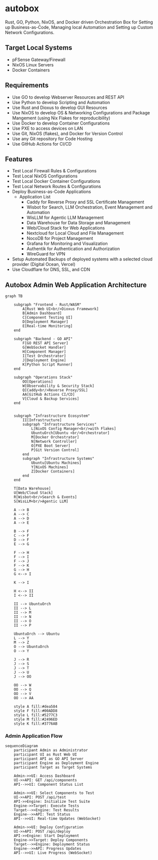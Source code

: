 # autobox

Rust, GO, Python, NixOS, and Docker driven Orchestration Box for Setting up Business-as-Code, Managing local Automation and Setting up Custom Network Configurations.

## Target Local Systems

- pFSense Gateway/Firewall
- NixOS Linux Servers
- Docker Containers

## Requirements

- Use GO to develop Webserver Resources and REST API
- Use Python to develop Scripting and Automation
- Use Rust and Dioxus to develop GUI Resources
- Use NixOS to develop OS & Networking Configurations and Package Mangement (using Nix Flakes for reproducibility)
- Use Docker to develop Container Configurations
- Use PXE to access devices on LAN
- Use Git, NixOS (flakes), and Docker for Version Control
- Use any Git repository for Code Hosting
- Use GitHub Actions for CI/CD

## Features

- Test Local Firewall Rules & Configurations
- Test Local NixOS Configurations
- Test Local Docker Container Configurations
- Test Local Network Routes & Configurations
- Deploy Business-as-Code Applications
  - Application List
    - Caddy for Reverse Proxy and SSL Certificate Management
    - Wisbot for Search, LLM Orchestration, Event Management and Automation
    - WisLLM for Agentic LLM Management
    - Data Warehouse for Data Storage and Management
    - Web/Cloud Stack for Web Applications
    - Nextcloud for Local Cloud and File Management
    - NocoDB for Project Management
    - Grafana for Monitoring and Visualization
    - Authentik for Authentication and Authorization
    - WireGuard for VPN
- Setup Automated Backups of deployed systems with a selected cloud provider (Digital Ocean, Vercel)
- Use Cloudflare for DNS, SSL, and CDN

## Autobox Admin Web Application Architecture

```mermaid
graph TB

    subgraph "Frontend - Rust/WASM"
        A[Rust Web UI<br/>Dioxus Framework]
        B[Admin Dashboard]
        C[Component Testing UI]
        D[Deployment Manager]
        E[Real-time Monitoring]
    end

    subgraph "Backend - GO API"
        F[GO REST API Server]
        G[WebSocket Handler]
        H[Component Manager]
        I[Test Orchestrator]
        J[Deployment Engine]
        K[Python Script Runner]
    end

    subgraph "Operations Stack"
        OO[Operations]
        W[Observability & Security Stack]
        Q[Caddy<br/>Reverse Proxy/SSL]
        AA[GitHub Actions CI/CD]
        V[Cloud & Backup Services]
    end

    
    subgraph "Infrastructure Ecosystem"
        II[Infrastructure]
        subgraph "Infrastructure Services"
            L[NixOS Config Manager<br/>with Flakes]
            UbuntuOrch[Ubuntu <br/>Orchestrator]
            M[Docker Orchestrator]
            N[Network Controller]
            O[PXE Boot Server]
            P[Git Version Control]
        end
        subgraph "Infrastructure Systems"
            Ubuntu[Ubuntu Machines]
            Y[NixOS Machines]
            Z[Docker Containers]
        end
    end

    T[Data Warehouse]
    U[Web/Cloud Stack]
    R[Wisbot<br/>Search & Events]
    S[WisLLM<br/>Agentic LLM]

    A --> B
    A --> C
    A --> D
    A --> E

    B --> F
    C --> F
    D --> F
    E --> G

    F --> H
    F --> I
    F --> J
    F --> K
    G --> H
    G <--> I

    K --> I

    H <--> II
    I <--> II

    II --> UbuntuOrch
    II --> L
    II --> M
    II --> N
    II --> O
    II --> P

    UbuntuOrch --> Ubuntu
    L --> Y
    M --> Z
    O --> UbuntuOrch
    O --> Y

    J --> R
    J --> S
    J --> T
    J --> U
    J --> OO

    OO --> W
    OO --> Q
    OO --> V
    OO --> AA

    style A fill:#dea584
    style F fill:#00ADD8
    style L fill:#5277C3
    style M fill:#2496ED
    style K fill:#3776AB
```

### Admin Application Flow

```mermaid
sequenceDiagram
    participant Admin as Administrator
    participant UI as Rust Web UI
    participant API as GO API Server
    participant Engine as Deployment Engine
    participant Target as Target Systems

    Admin->>UI: Access Dashboard
    UI->>API: GET /api/components
    API-->>UI: Component Status List
    
    Admin->>UI: Select Components to Test
    UI->>API: POST /api/test
    API->>Engine: Initialize Test Suite
    Engine->>Target: Execute Tests
    Target-->>Engine: Test Results
    Engine-->>API: Test Status
    API-->>UI: Real-time Updates (WebSocket)
    
    Admin->>UI: Deploy Configuration
    UI->>API: POST /api/deploy
    API->>Engine: Start Deployment
    Engine->>Target: Deploy Components
    Target-->>Engine: Deployment Status
    Engine-->>API: Progress Updates
    API-->>UI: Live Progress (WebSocket)
```
